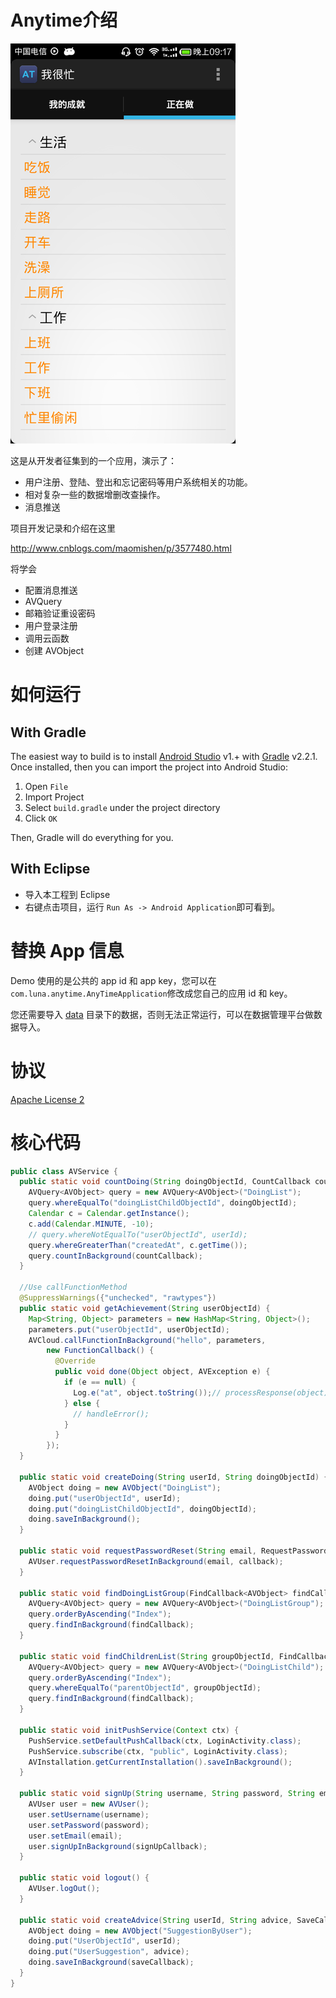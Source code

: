 # Anytime介绍

![img](https://raw.githubusercontent.com/lzwjava/plan/master/anytime360.png)

这是从开发者征集到的一个应用，演示了：

* 用户注册、登陆、登出和忘记密码等用户系统相关的功能。
* 相对复杂一些的数据增删改查操作。
* 消息推送

项目开发记录和介绍在这里

http://www.cnblogs.com/maomishen/p/3577480.html

将学会

* 配置消息推送
* AVQuery
* 邮箱验证重设密码
* 用户登录注册
* 调用云函数
* 创建 AVObject

# 如何运行

## With Gradle

The easiest way to build is to install [Android Studio](https://developer.android.com/sdk/index.html) v1.+
with [Gradle](https://www.gradle.org/) v2.2.1.
Once installed, then you can import the project into Android Studio:

1. Open `File`
2. Import Project
3. Select `build.gradle` under the project directory
4. Click `OK`

Then, Gradle will do everything for you.

## With Eclipse

* 导入本工程到 Eclipse
* 右键点击项目，运行 `Run As -> Android Application`即可看到。

# 替换 App 信息

Demo 使用的是公共的 app id 和 app key，您可以在`com.luna.anytime.AnyTimeApplication`修改成您自己的应用 id 和 key。

您还需要导入 [data](./data) 目录下的数据，否则无法正常运行，可以在数据管理平台做数据导入。

# 协议

[Apache License 2](http://www.apache.org/licenses/LICENSE-2.0.html)

# 核心代码

```java
public class AVService {
  public static void countDoing(String doingObjectId, CountCallback countCallback) {
    AVQuery<AVObject> query = new AVQuery<AVObject>("DoingList");
    query.whereEqualTo("doingListChildObjectId", doingObjectId);
    Calendar c = Calendar.getInstance();
    c.add(Calendar.MINUTE, -10);
    // query.whereNotEqualTo("userObjectId", userId);
    query.whereGreaterThan("createdAt", c.getTime());
    query.countInBackground(countCallback);
  }

  //Use callFunctionMethod
  @SuppressWarnings({"unchecked", "rawtypes"})
  public static void getAchievement(String userObjectId) {
    Map<String, Object> parameters = new HashMap<String, Object>();
    parameters.put("userObjectId", userObjectId);
    AVCloud.callFunctionInBackground("hello", parameters,
        new FunctionCallback() {
          @Override
          public void done(Object object, AVException e) {
            if (e == null) {
              Log.e("at", object.toString());// processResponse(object);
            } else {
              // handleError();
            }
          }
        });
  }

  public static void createDoing(String userId, String doingObjectId) {
    AVObject doing = new AVObject("DoingList");
    doing.put("userObjectId", userId);
    doing.put("doingListChildObjectId", doingObjectId);
    doing.saveInBackground();
  }

  public static void requestPasswordReset(String email, RequestPasswordResetCallback callback) {
    AVUser.requestPasswordResetInBackground(email, callback);
  }

  public static void findDoingListGroup(FindCallback<AVObject> findCallback) {
    AVQuery<AVObject> query = new AVQuery<AVObject>("DoingListGroup");
    query.orderByAscending("Index");
    query.findInBackground(findCallback);
  }

  public static void findChildrenList(String groupObjectId, FindCallback<AVObject> findCallback) {
    AVQuery<AVObject> query = new AVQuery<AVObject>("DoingListChild");
    query.orderByAscending("Index");
    query.whereEqualTo("parentObjectId", groupObjectId);
    query.findInBackground(findCallback);
  }

  public static void initPushService(Context ctx) {
    PushService.setDefaultPushCallback(ctx, LoginActivity.class);
    PushService.subscribe(ctx, "public", LoginActivity.class);
    AVInstallation.getCurrentInstallation().saveInBackground();
  }

  public static void signUp(String username, String password, String email, SignUpCallback signUpCallback) {
    AVUser user = new AVUser();
    user.setUsername(username);
    user.setPassword(password);
    user.setEmail(email);
    user.signUpInBackground(signUpCallback);
  }

  public static void logout() {
    AVUser.logOut();
  }

  public static void createAdvice(String userId, String advice, SaveCallback saveCallback) {
    AVObject doing = new AVObject("SuggestionByUser");
    doing.put("UserObjectId", userId);
    doing.put("UserSuggestion", advice);
    doing.saveInBackground(saveCallback);
  }
}

```
